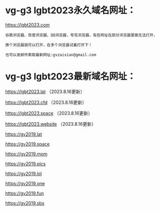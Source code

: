 # vg-g3  lgbt2023永久域名网址：

https://lgbt2023.com

```
谷歌浏览器、百度浏览器、QQ浏览器，夸克浏览器，有些网址在部分浏览器里面无法打开，

换个浏览器就可以打开，在多个浏览器试着打开下！

也可以发邮件索取最新网址:gvzaixian@gmail.com
```
# vg-g3  lgbt2023最新域名网址：

 https://lgbt2023.lat （2023.8.16更新）
 
 https://lgbt2023.cfd （2023.8.16更新）
 
 https://lgbt2023.space （2023.8.16更新）
 
 https://lgbt2023.website （2023.8.16更新）

https://gv2019.lat

https://gv2019.space

https://gv2019.mom

https://gv2019.pics

https://gv2019.lol

https://gv2019.one

https://gv2019.fun

https://gv2019.sbs


